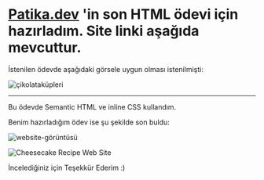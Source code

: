 # [Patika.dev](https://www.patika.dev) 'in son HTML ödevi için hazırladım. Site linki aşağıda mevcuttur.

İstenilen ödevde aşağıdaki görsele uygun olması istenilmişti:

![çikolataküpleri](https://user-images.githubusercontent.com/76450122/151608260-4ee7e7ef-7b33-44d5-b7fa-5fd088c5d032.png)

---

Bu ödevde Semantic HTML ve inline CSS kullandım.

Benim hazırladığım ödev ise şu şekilde son buldu:

![website-görüntüsü](https://user-images.githubusercontent.com/76450122/151608626-b9d0ca1d-419d-4100-b43b-c2758634bfca.png)

![Cheesecake Recipe Web Site](https://enqinsel-cheesecakerecipe.netlify.app/)

İncelediğiniz için Teşekkür Ederim :)
